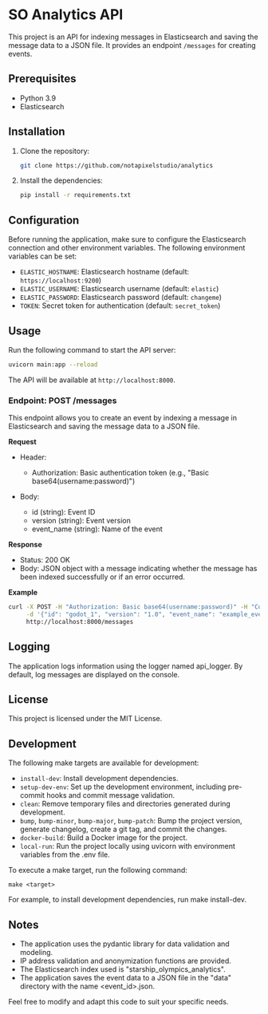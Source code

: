 # SO Analytics API

This project is an API for indexing messages in Elasticsearch and saving the message data to a JSON file. It provides an endpoint `/messages` for creating events.

## Prerequisites

- Python 3.9
- Elasticsearch

## Installation

1. Clone the repository:

    ```bash
    git clone https://github.com/notapixelstudio/analytics
    ```
2. Install the dependencies:

    ```bash
    pip install -r requirements.txt
    ```

## Configuration

Before running the application, make sure to configure the Elasticsearch connection and other environment variables. The following environment variables can be set:

- `ELASTIC_HOSTNAME`: Elasticsearch hostname (default: `https://localhost:9200`)
- `ELASTIC_USERNAME`: Elasticsearch username (default: `elastic`)
- `ELASTIC_PASSWORD`: Elasticsearch password (default: `changeme`)
- `TOKEN`: Secret token for authentication (default: `secret_token`)

## Usage

Run the following command to start the API server:

```bash
uvicorn main:app --reload

```

The API will be available at `http://localhost:8000`.

### Endpoint: POST /messages

This endpoint allows you to create an event by indexing a message in Elasticsearch and saving the message data to a JSON file.

**Request**

- Header:
  - Authorization: Basic authentication token (e.g., "Basic base64(username:password)")

- Body:
  - id (string): Event ID
  - version (string): Event version
  - event_name (string): Name of the event

**Response**

- Status: 200 OK
- Body: JSON object with a message indicating whether the message has been indexed successfully or if an error occurred.

**Example**

```bash
curl -X POST -H "Authorization: Basic base64(username:password)" -H "Content-Type: application/json" \
     -d '{"id": "godot_1", "version": "1.0", "event_name": "example_event"}' \
     http://localhost:8000/messages
```

## Logging

The application logs information using the logger named api_logger. By default, log messages are displayed on the console.

## License

This project is licensed under the MIT License.

## Development
The following make targets are available for development:

- `install-dev`: Install development dependencies.
- `setup-dev-env`: Set up the development environment, including pre-commit hooks and commit message validation.
- `clean`: Remove temporary files and directories generated during development.
- `bump`, `bump-minor`, `bump-major`, `bump-patch`: Bump the project version, generate changelog, create a git tag, and commit the changes.
- `docker-build`: Build a Docker image for the project.
- `local-run`: Run the project locally using uvicorn with environment variables from the .env file.

To execute a make target, run the following command:


    make <target>

For example, to install development dependencies, run make install-dev.

## Notes

- The application uses the pydantic library for data validation and modeling.
- IP address validation and anonymization functions are provided.
- The Elasticsearch index used is "starship_olympics_analytics".
- The application saves the event data to a JSON file in the "data" directory with the name <event_id>.json.

Feel free to modify and adapt this code to suit your specific needs.
